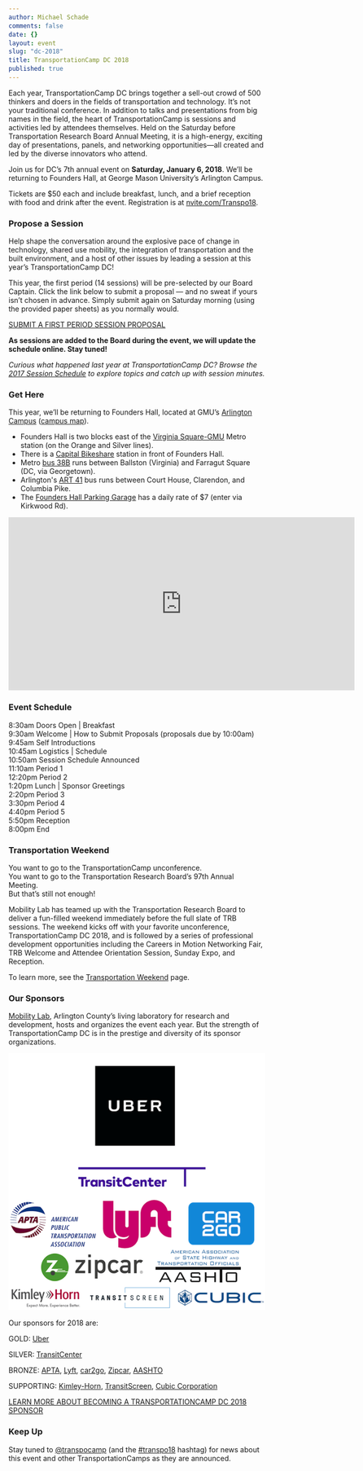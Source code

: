 ```yaml
---
author: Michael Schade
comments: false
date: {}
layout: event
slug: "dc-2018"
title: TransportationCamp DC 2018
published: true
---
```

Each year, TransportationCamp DC brings together a sell-out crowd of 500 thinkers and doers in the fields of transportation and technology. It’s not your traditional conference. In addition to talks and presentations from big names in the field, the heart of TransportationCamp is sessions and activities led by attendees themselves. Held on the Saturday before Transportation Research Board Annual Meeting, it is a high-energy, exciting day of presentations, panels, and networking opportunities—all created and led by the diverse innovators who attend.

Join us for DC’s 7th annual event on **Saturday, January 6, 2018**. We’ll be returning to Founders Hall, at George Mason University’s Arlington Campus.

Tickets are $50 each and include breakfast, lunch, and a brief reception with food and drink after the event. Registration is at [nvite.com/Transpo18](https://nvite.com/Transpo18/).

### Propose a Session
Help shape the conversation around the explosive pace of change in technology, shared use mobility, the integration of transportation and the built environment, and a host of other issues by leading a session at this year’s TransportationCamp DC!

This year, the first period (14 sessions) will be pre-selected by our Board Captain. Click the link below to submit a proposal — and no sweat if yours isn’t chosen in advance. Simply submit again on Saturday morning (using the provided paper sheets) as you normally would.

[SUBMIT A FIRST PERIOD SESSION PROPOSAL](https://goo.gl/forms/HkWybiA4IsdPrdGO2)

**As sessions are added to the Board during the event, we will update the schedule online. Stay tuned!**

*Curious what happened last year at TransportationCamp DC? Browse the [2017 Session Schedule](http://tiny.cc/tcamp17) to explore topics and catch up with session minutes.*

### Get Here
This year, we’ll be returning to Founders Hall, located at GMU’s [Arlington Campus](http://arlington.gmu.edu/) ([campus map](http://www.gmu.edu/resources/welcome/ArlingtonMap2017.pdf)).

  * Founders Hall is two blocks east of the [Virginia Square-GMU](http://www.wmata.com/rail/station_detail.cfm?station_id=98) Metro station (on the Orange and Silver lines).
  * There is a [Capital Bikeshare](http://www.capitalbikeshare.com/) station in front of Founders Hall.
  * Metro [bus 38B](https://buseta.wmata.com/m/?q=38B) runs between Ballston (Virginia) and Farragut Square (DC, via Georgetown).
  * Arlington's [ART 41](http://www.arlingtontransit.com/pages/routes/art-41/) bus runs between Court House, Clarendon, and Columbia Pike.
  * The [Founders Hall Parking Garage](http://parking.gmu.edu/arlingtoncampusparking.html)
  has a daily rate of $7 (enter via Kirkwood Rd).

<iframe align="center" src="https://www.google.com/maps/embed?pb=!1m18!1m12!1m3!1d1552.8558231973786!2d-77.10089523808!3d38.88483864213981!2m3!1f0!2f0!3f0!3m2!1i1024!2i768!4f13.1!3m3!1m2!1s0x89b7b6828ba038d9%3A0xdc8b8bb98b169604!2sGeorge+Mason+University-Arlington+Campus!5e0!3m2!1sen!2sus!4v1412725299805" width="680" height="340" frameborder="0" style="border:0"></iframe>

### Event Schedule
 8:30am Doors Open | Breakfast<br>
 9:30am Welcome | How to Submit Proposals (proposals due by 10:00am)<br>
 9:45am Self Introductions<br>
10:45am Logistics | Schedule<br>
10:50am Session Schedule Announced<br>
11:10am Period 1<br>
12:20pm Period 2<br>
 1:20pm Lunch | Sponsor Greetings<br>
 2:20pm Period 3<br>
 3:30pm Period 4<br>
 4:40pm Period 5<br>
 5:50pm Reception<br>
 8:00pm End

### Transportation Weekend
You want to go to the TransportationCamp unconference.<br>
You want to go to the Transportation Research Board’s 97th Annual Meeting.<br>
But that’s still not enough!

Mobility Lab has teamed up with the Transportation Research Board to deliver a fun-filled weekend immediately before the full slate of TRB sessions. The weekend kicks off with your favorite unconference, TransportationCamp DC 2018, and is followed by a series of  professional development opportunities including the Careers in Motion Networking Fair, TRB Welcome and Attendee Orientation Session, Sunday Expo, and Reception.

To learn more, see the [Transportation Weekend](http://transportationcamp.org/events/dc-2018/transportationweekend.html) page.


### Our Sponsors
[Mobility Lab](http://mobilitylab.org/), Arlington County’s living laboratory for research and development, hosts and organizes the event each year. But the strength of TransportationCamp DC is in the prestige and diversity of its sponsor organizations.

<img src="tcamp2018sponsors.png">

Our sponsors for 2018 are:

GOLD: [Uber](https://www.uber.com)

SILVER: [TransitCenter](http://transitcenter.org/)

BRONZE: [APTA](https://www.apta.com/), [Lyft](https://www.lyft.com/), [car2go](https://www.car2go.com), [Zipcar](http://www.zipcar.com/), [AASHTO](https://www.transportation.org/)

SUPPORTING: [Kimley-Horn](https://www.kimley-horn.com/), [TransitScreen](https://transitscreen.com/), [Cubic Corporation](https://www.cubic.com/)

[LEARN MORE ABOUT BECOMING A TRANSPORTATIONCAMP DC 2018 SPONSOR](https://drive.google.com/file/d/0B8U8mNIU_GsnLWg4b294Zk11WFk/view)

### Keep Up              
Stay tuned to [@transpocamp](https://twitter.com/transpocamp) (and the [#transpo18](https://twitter.com/hashtag/transpo18) hashtag) for news about this event and other TransportationCamps as they are announced.
